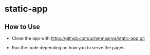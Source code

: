 # static-app

## How to Use

* Clone the app with https://github.com/uchennaanya/static-app.git

* Run the code depending on how you to serve the pages

